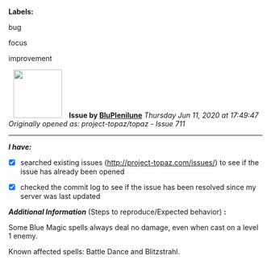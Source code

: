 **Labels:**

bug

focus

improvement



<a href="https://github.com/BluPlenilune"><img src="https://avatars2.githubusercontent.com/u/66794391?v=4" width="96" height="96" hspace="10"></img></a> **Issue by [BluPlenilune](https://github.com/BluPlenilune)**
_Thursday Jun 11, 2020 at 17:49:47_
_Originally opened as: project-topaz/topaz - Issue 711_

----

<!-- place 'x' mark between square [] brackets to checkmark box -->
**_I have:_**

- [x] searched existing issues (http://project-topaz.com/issues/) to see if the issue has already been opened
- [x] checked the commit log to see if the issue has been resolved since my server was last updated

**_Additional Information_** (Steps to reproduce/Expected behavior) **:** 

Some Blue Magic spells always deal no damage, even when cast on a level 1 enemy.
Known affected spells: Battle Dance and Blitzstrahl.
